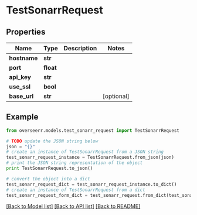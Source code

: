 # TestSonarrRequest


## Properties
Name | Type | Description | Notes
------------ | ------------- | ------------- | -------------
**hostname** | **str** |  | 
**port** | **float** |  | 
**api_key** | **str** |  | 
**use_ssl** | **bool** |  | 
**base_url** | **str** |  | [optional] 

## Example

```python
from overseerr.models.test_sonarr_request import TestSonarrRequest

# TODO update the JSON string below
json = "{}"
# create an instance of TestSonarrRequest from a JSON string
test_sonarr_request_instance = TestSonarrRequest.from_json(json)
# print the JSON string representation of the object
print TestSonarrRequest.to_json()

# convert the object into a dict
test_sonarr_request_dict = test_sonarr_request_instance.to_dict()
# create an instance of TestSonarrRequest from a dict
test_sonarr_request_form_dict = test_sonarr_request.from_dict(test_sonarr_request_dict)
```
[[Back to Model list]](../README.md#documentation-for-models) [[Back to API list]](../README.md#documentation-for-api-endpoints) [[Back to README]](../README.md)


